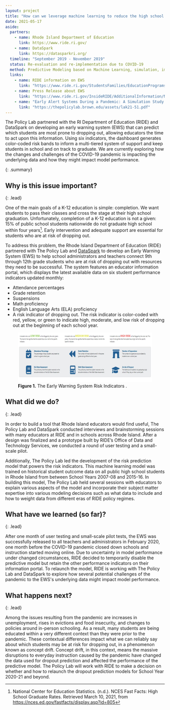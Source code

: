 ```yaml
---
layout: project
title: "How can we leverage machine learning to reduce the high school dropout rate?"
date: 2021-05-17
aside:
  partners:
    - name: Rhode Island Department of Education
      link: https://www.ride.ri.gov/
    - name: DataSpark
      link: https://datasparkri.org/
  timeline: "September 2019 - November 2019"
  status: Re-evaluation and re-implementation due to COVID-19
  method: Predictive Modeling based on Machine Learning, simulation, imputation
  links:
    - name: RIDE information on EWS
      link: "https://www.ride.ri.gov/StudentsFamilies/EducationPrograms/EarlyWarningSystem.aspx"
    - name: Press Release about EWS
      link: "https://www.ride.ri.gov/InsideRIDE/AdditionalInformation/News/ViewArticle/tabid/408/ArticleId/662/RIDE-Develops-Early-Warning-System-That-Allows-for-Early-Intervention.aspx"
    - name: "Early Alert Systems During a Pandemic: A Simulation Study on the Impact of Concept Drift"
      link: "https://thepolicylab.brown.edu/assets/lak21-51.pdf"
---
```


 The Policy Lab partnered with the RI Department of Education (RIDE) and DataSpark on developing an early warning system (EWS) that can predict which students are most prone to dropping out, allowing educators the time to act upon this information. Using six indicators, the dashboard generates color-coded risk bands to inform a multi-tiered system of support and keep students in school and on track to graduate. We are currently exploring how the changes and challenges of the COVID-19 pandemic is impacting the underlying data and how they might impact model performance.

{: .summary}

## Why is this issue important?
{: .lead}

One of the main goals of a K-12 education is simple: completion. We want students to pass their classes and cross the stage at their high school graduation. Unfortunately, completion of a K-12 education is not a given: 15% of public school students nationwide do not graduate high school within four years[^1]. Early intervention and adequate support are essential for students who are at risk of dropping out.

To address this problem, the Rhode Island Department of Education (RIDE) partnered with The Policy Lab and [DataSpark](https://datasparkri.org/) to develop an Early Warning System (EWS) to help school administrators and teachers connect 9th through 12th grade students who are at risk of dropping out with resources they need to be successful. The system features an educator information portal, which displays the latest available data on six student performance indicators updated monthly:
* Attendance percentages
* Grade retention
* Suspensions
* Math proficiency
* English Language Arts (ELA) proficiency
* A risk indicator of dropping out. The risk indicator is color-coded with red, yellow, or green to indicate high, moderate, and low risk of dropping out at the beginning of each school year.

<figure class="float-right">
  <img class="img--rwd" src="/assets/img/projects/2021-05-17-risk-indicators-ews.JPG" alt="The Early Warning System Risk Indicators">
  <figcaption><b>Figure 1.</b> The Early Warning System Risk Indicators
.</figcaption>
</figure>

## What did we do?
{: .lead}

In order to build a tool that Rhode Island educators would find useful, The Policy Lab and DataSpark conducted interviews and brainstorming sessions with many educators at RIDE and in schools across Rhode Island. After a design was finalized and a prototype built by RIDE’s Office of Data and Technology Services, we conducted a round of user testing and a small-scale pilot.

Additionally, The Policy Lab led the development of the risk prediction model that powers the risk indicators. This machine learning model was trained on historical student outcome data on all public high school students in Rhode Island from between School Years 2007-08 and 2015-16. In building this model, The Policy Lab held several sessions with educators to explain various aspects of the model and incorporate their subject matter expertise into various modeling decisions such as what data to include and how to weight data from different eras of RIDE policy regimes.


## What have we learned (so far)?
{: .lead}

After one month of user testing and small-scale pilot tests, the EWS was successfully released to all teachers and administrators in February 2020, one month before the COVID-19 pandemic closed down schools and instruction started moving online. Due to uncertainty in model performance under changed circumstances, RIDE decided to temporarily disable the predictive model but retain the other performance indicators on their information portal. To relaunch the model, RIDE is working with The Policy Lab and DataSpark to explore how several potential challenges of the pandemic to the EWS's underlying data might impact model performance.


## What happens next?
{: .lead}

Among the issues resulting from the pandemic are increases in unemployment, rises in evictions and food insecurity, and changes to policies around in-person schooling. As a result, many students are being educated within a very different context than they were prior to the pandemic. These contextual differences impact what we can reliably say about which students may be at risk for dropping out, in a phenomenon known as concept drift. Concept drift, in this context, means the massive disruptions to everyday instruction caused by the pandemic have changed the data used for dropout prediction and affected the performance of the predictive model. The Policy Lab will work with RIDE to make a decision on whether and how to relaunch the dropout prediction models for School Year 2020-21 and beyond.



[^1]:  National Center for Education Statistics. (n.d.). NCES Fast Facts: High School Graduate Rates. Retrieved March 10, 2021, from https://nces.ed.gov/fastfacts/display.asp?id=805

